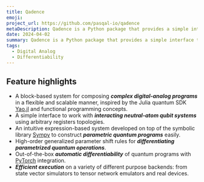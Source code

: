 ```yaml
---
title: Qadence
emoji:
project_url: https://github.com/pasqal-io/qadence
metaDescription: Qadence is a Python package that provides a simple interface to build digital-analog quantum programs with tunable qubit interaction defined on arbitrary register topologies realizable on neutral atom devices.
date: 2024-04-02
summary: Qadence is a Python package that provides a simple interface to build digital-analog quantum programs with tunable qubit interaction defined on arbitrary register topologies realizable on neutral atom devices.
tags:
  - Digital Analog
  - Differentiability
---
```


## Feature highlights

- A block-based system for composing _**complex digital-analog programs**_ in a flexible and scalable manner, inspired by the Julia quantum SDK [Yao.jl](https://github.com/QuantumBFS/Yao.jl) and functional programming concepts.
- A simple interface to work with _**interacting neutral-atom qubit systems**_ using arbitrary registers topologies.
- An intuitive expression-based system developed on top of the symbolic library [Sympy](https://www.sympy.org/en/index.html) to construct _**parametric quantum programs**_ easily.
- High-order generalized parameter shift rules for _**differentiating parametrized quantum operations**_.
- Out-of-the-box _**automatic differentiability**_ of quantum programs with [PyTorch](https://pytorch.org/) integration.
- _**Efficient execution**_ on a variety of different purpose backends: from state vector simulators to tensor network emulators and real devices.

